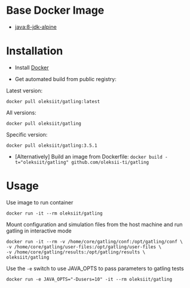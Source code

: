 # Base Docker Image

* [java:8-jdk-alpine](https://registry.hub.docker.com/_/java/)


# Installation

* Install [Docker](https://www.docker.com/)

* Get automated build from public registry:

Latest version:

`docker pull oleksiit/gatling:latest`

All versions:

`docker pull oleksiit/gatling`

Specific version:

`docker pull oleksiit/gatling:3.5.1`

* [Alternatively] Build an image from Dockerfile: `docker build -t="oleksiit/gatling" github.com/oleksii-ti/gatling`

# Usage

Use image to run container

```
docker run -it --rm oleksiit/gatling
```

Mount configuration and simulation files from the host machine and run gatling in interactive mode

```
docker run -it --rm -v /home/core/gatling/conf:/opt/gatling/conf \
-v /home/core/gatling/user-files:/opt/gatling/user-files \
-v /home/core/gatling/results:/opt/gatling/results \
oleksiit/gatling
```

Use the `-e` switch to use JAVA_OPTS to pass parameters to gatling tests

```
docker run -e JAVA_OPTS="-Dusers=10" -it --rm oleksiit/gatling
```

